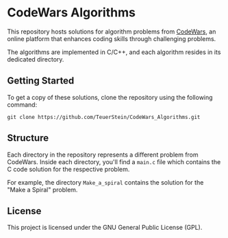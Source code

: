 # CodeWars Algorithms

This repository hosts solutions for algorithm problems from [CodeWars](https://www.codewars.com/), an online platform that enhances coding skills through challenging problems.

The algorithms are implemented in C/C++, and each algorithm resides in its dedicated directory.

## Getting Started

To get a copy of these solutions, clone the repository using the following command:

``` git clone https://github.com/TeuerStein/CodeWars_Algorithms.git ```

## Structure

Each directory in the repository represents a different problem from CodeWars. Inside each directory, you'll find a `main.c` file which contains the C code solution for the respective problem.

For example, the directory `Make_a_spiral` contains the solution for the "Make a Spiral" problem.

## License

This project is licensed under the GNU General Public License (GPL).
